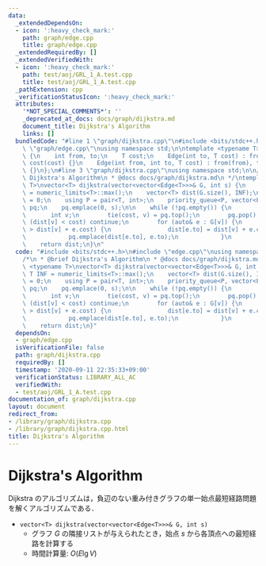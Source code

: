 ```yaml
---
data:
  _extendedDependsOn:
  - icon: ':heavy_check_mark:'
    path: graph/edge.cpp
    title: graph/edge.cpp
  _extendedRequiredBy: []
  _extendedVerifiedWith:
  - icon: ':heavy_check_mark:'
    path: test/aoj/GRL_1_A.test.cpp
    title: test/aoj/GRL_1_A.test.cpp
  _pathExtension: cpp
  _verificationStatusIcon: ':heavy_check_mark:'
  attributes:
    '*NOT_SPECIAL_COMMENTS*': ''
    _deprecated_at_docs: docs/graph/dijkstra.md
    document_title: Dijkstra's Algorithm
    links: []
  bundledCode: "#line 1 \"graph/dijkstra.cpp\"\n#include <bits/stdc++.h>\n#line 2\
    \ \"graph/edge.cpp\"\nusing namespace std;\n\ntemplate <typename T>\nstruct Edge\
    \ {\n    int from, to;\n    T cost;\n    Edge(int to, T cost) : from(-1), to(to),\
    \ cost(cost) {}\n    Edge(int from, int to, T cost) : from(from), to(to), cost(cost)\
    \ {}\n};\n#line 3 \"graph/dijkstra.cpp\"\nusing namespace std;\n\n/*\n * @brief\
    \ Dijkstra's Algorithm\n * @docs docs/graph/dijkstra.md\n */\ntemplate <typename\
    \ T>\nvector<T> dijkstra(vector<vector<Edge<T>>>& G, int s) {\n    const T INF\
    \ = numeric_limits<T>::max();\n    vector<T> dist(G.size(), INF);\n    dist[s]\
    \ = 0;\n    using P = pair<T, int>;\n    priority_queue<P, vector<P>, greater<P>>\
    \ pq;\n    pq.emplace(0, s);\n\n    while (!pq.empty()) {\n        T cost;\n \
    \       int v;\n        tie(cost, v) = pq.top();\n        pq.pop();\n        if\
    \ (dist[v] < cost) continue;\n        for (auto& e : G[v]) {\n            if (dist[e.to]\
    \ > dist[v] + e.cost) {\n                dist[e.to] = dist[v] + e.cost;\n    \
    \            pq.emplace(dist[e.to], e.to);\n            }\n        }\n    }\n\n\
    \    return dist;\n}\n"
  code: "#include <bits/stdc++.h>\n#include \"edge.cpp\"\nusing namespace std;\n\n\
    /*\n * @brief Dijkstra's Algorithm\n * @docs docs/graph/dijkstra.md\n */\ntemplate\
    \ <typename T>\nvector<T> dijkstra(vector<vector<Edge<T>>>& G, int s) {\n    const\
    \ T INF = numeric_limits<T>::max();\n    vector<T> dist(G.size(), INF);\n    dist[s]\
    \ = 0;\n    using P = pair<T, int>;\n    priority_queue<P, vector<P>, greater<P>>\
    \ pq;\n    pq.emplace(0, s);\n\n    while (!pq.empty()) {\n        T cost;\n \
    \       int v;\n        tie(cost, v) = pq.top();\n        pq.pop();\n        if\
    \ (dist[v] < cost) continue;\n        for (auto& e : G[v]) {\n            if (dist[e.to]\
    \ > dist[v] + e.cost) {\n                dist[e.to] = dist[v] + e.cost;\n    \
    \            pq.emplace(dist[e.to], e.to);\n            }\n        }\n    }\n\n\
    \    return dist;\n}"
  dependsOn:
  - graph/edge.cpp
  isVerificationFile: false
  path: graph/dijkstra.cpp
  requiredBy: []
  timestamp: '2020-09-11 22:35:33+09:00'
  verificationStatus: LIBRARY_ALL_AC
  verifiedWith:
  - test/aoj/GRL_1_A.test.cpp
documentation_of: graph/dijkstra.cpp
layout: document
redirect_from:
- /library/graph/dijkstra.cpp
- /library/graph/dijkstra.cpp.html
title: Dijkstra's Algorithm
---
```

# Dijkstra's Algorithm

Dijkstra のアルゴリズムは，負辺のない重み付きグラフの単一始点最短経路問題を解くアルゴリズムである．

- `vector<T> dijkstra(vector<vector<Edge<T>>>& G, int s)`
    - グラフ $G$ の隣接リストが与えられたとき，始点 $s$ から各頂点への最短経路を計算する
    - 時間計算量: $O(E \lg V)$
